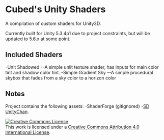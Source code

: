 Cubed's Unity Shaders
============

A compilation of custom shaders for Unity3D.

Currently built for Unity 5.3.4p1 due to project constraints, but will be updated to 5.6.x at some point.

## Included Shaders
-Unit Shadowed
--A simple unlit texture shader, has inputs for main color tint and shadow color tint.
-Simple Gradient Sky
--A simple procedural skybox that fades from a sky color to a horizon color

## Notes
Project contains the following assets:
-ShaderForge (gitignored)
-<a href="http://unity-chan.com/">SD UnityChan</a>.

<a rel="license" href="http://creativecommons.org/licenses/by/4.0/"><img alt="Creative Commons License" style="border-width:0" src="https://i.creativecommons.org/l/by/4.0/88x31.png" /></a><br />This work is licensed under a <a rel="license" href="http://creativecommons.org/licenses/by/4.0/">Creative Commons Attribution 4.0 International License</a>.
